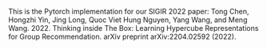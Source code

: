 This is the Pytorch implementation for our SIGIR 2022 paper:
Tong Chen, Hongzhi Yin, Jing Long, Quoc Viet Hung Nguyen, Yang Wang, and Meng Wang. 2022. Thinking inside
The Box: Learning Hypercube Representations for Group Recommendation. arXiv preprint arXiv:2204.02592 (2022).
